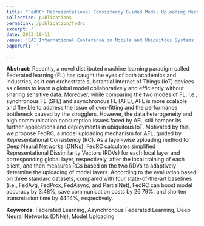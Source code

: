 ```yaml
---
title: "FedRC: Representational Consistency Guided Model Uploading Mechanism for Asynchronous Federated Learning"
collection: publications
permalink: /publication/fedrc
excerpt: ''
date: 2023-10-11
venue: 'EAI International Conference on Mobile and Ubiquitous Systems: Computing, Networking and Services'
paperurl: ''

---
```


**Abstract:** Recently, a novel distributed machine learning paradigm called Federated learning (FL) has caught the eyes of both academics and industries, as it can orchestrate substantial Internet of Things (IoT) devices as clients to learn a global model collaboratively and efficiently without sharing sensitive data. Moreover, while comparing the two modes of FL, i.e., synchronous FL (SFL) and asynchronous FL (AFL), AFL is more scalable and flexible to address the issue of over-fitting and the performance bottleneck caused by the stragglers. However, the data heterogeneity and high communication consumption issues faced by AFL still hamper its further applications and deployments in ubiquitous IoT. Motivated by this, we propose FedRC, a model uploading mechanism for AFL, guided by Representational Consistency (RC). As a layer-wise uploading method for Deep Neural Networks (DNNs), FedRC calculates simplified Representational Dissimilarity Vectors (RDVs) for each local layer and corresponding global layer, respectively, after the local training of each client, and then measures RCs based on the two RDVs to adaptively determine the uploading of model layers. According to the evaluation based on three standard datasets, compared with four state-of-the-art baselines (i.e., FedAvg, FedProx, FedAsync, and PartialNet), FedRC can boost model accuracy by 3.48%, save communication costs by 26.79%, and shorten transmission time by 44.14%, respectively.

**Keywords:** Federated Learning, Asynchronous Federated Learning, Deep Neural Networks (DNNs), Model Uploading